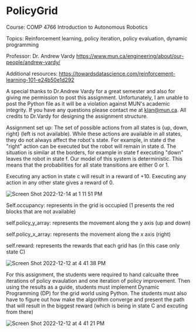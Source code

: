 # PolicyGrid

Course: COMP 4766 Introduction to Autonomous Robotics

Topics: Reinforcement learning, policy iteration, policy evaluation, dynamic programming

Professor: Dr. Andrew Vardy https://www.mun.ca/engineering/about/our-people/andrew-vardy/

Additional resources: https://towardsdatascience.com/reinforcement-learning-101-e24b50e1d292

A special thanks to Dr.Andrew Vardy for a great semester and also for giving me permission to post this assignment. Unfortunately, I am unable to post the Python file as it will be a violation against MUN's academic integrity. If you have any questions please contact me at klan@mun.ca. All credits to Dr.Vardy for designing the assignment structure. 

Assignment set up: The set of possible actions from all states is {up, down, right} (left is not available).  While these actions are available in all states, they do not always affect the robot's state.  For example, in state d the "right" action can be executed but the robot will remain in state d.  The situation is similar at the borders, for example in state f executing "down" leaves the robot in state f.  Our model of this system is deterministic.  This means that the probabilities for all state transitions are either 0 or 1.

Executing any action in state c will result in a reward of +10.  Executing any action in any other state gives a reward of 0.

![Screen Shot 2022-12-14 at 1 11 51 PM](https://user-images.githubusercontent.com/66441548/207655431-048c7645-b120-473f-8589-e10aab77d796.png)


Self.occupancy: represents in the grid is occupied (1 presents the red blocks that are not available)

self.policy_y_array: represents the movement along the y axis (up and down)

self.policy_x_array: represents the movement along the x axis (right)

self.reward: represents the rewards that each grid has (in this case only state C)

![Screen Shot 2022-12-12 at 4 41 38 PM](https://user-images.githubusercontent.com/66441548/207653100-99e394fe-f0c2-414c-9a38-2f7bc09a0032.png)

For this assignment, the students were required to hand calcualte three iterations of policy evaulation and one iteration of policy improvement. Then using the results as a guide, students must implement Dynamic Programming (DP) for the grid world using Python. The students must also have to figure out how make the algorithm converge and present the path that will result in the biggest reward (which is being in state C and excuting from there) 

![Screen Shot 2022-12-12 at 4 41 21 PM](https://user-images.githubusercontent.com/66441548/207652586-57901b02-e14a-4589-b77e-1c441eff2cba.png)
